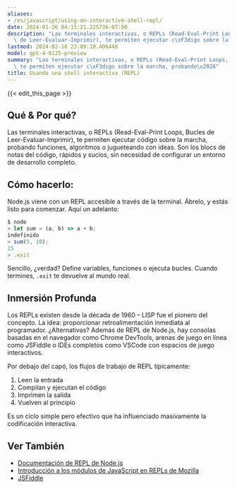 ```yaml
---
aliases:
- /es/javascript/using-an-interactive-shell-repl/
date: 2024-01-26 04:15:21.225736-07:00
description: "Las terminales interactivas, o REPLs (Read-Eval-Print Loops, Bucles\
  \ de Leer-Evaluar-Imprimir), te permiten ejecutar c\xF3digo sobre la marcha, probando\u2026"
lastmod: 2024-02-18 23:09:10.406440
model: gpt-4-0125-preview
summary: "Las terminales interactivas, o REPLs (Read-Eval-Print Loops, Bucles de Leer-Evaluar-Imprimir),\
  \ te permiten ejecutar c\xF3digo sobre la marcha, probando\u2026"
title: Usando una shell interactiva (REPL)
---
```


{{< edit_this_page >}}

## Qué & Por qué?
Las terminales interactivas, o REPLs (Read-Eval-Print Loops, Bucles de Leer-Evaluar-Imprimir), te permiten ejecutar código sobre la marcha, probando funciones, algoritmos o jugueteando con ideas. Son los blocs de notas del código, rápidos y sucios, sin necesidad de configurar un entorno de desarrollo completo.

## Cómo hacerlo:
Node.js viene con un REPL accesible a través de la terminal. Ábrelo, y estás listo para comenzar. Aquí un adelanto:

```javascript
$ node
> let sum = (a, b) => a + b;
indefinido
> sum(5, 10);
15
> .exit
```

Sencillo, ¿verdad? Define variables, funciones o ejecuta bucles. Cuando termines, `.exit` te devuelve al mundo real.

## Inmersión Profunda
Los REPLs existen desde la década de 1960 – LISP fue el pionero del concepto. La idea: proporcionar retroalimentación inmediata al programador. ¿Alternativas? Además de REPL de Node.js, hay consolas basadas en el navegador como Chrome DevTools, arenas de juego en línea como JSFiddle o IDEs completos como VSCode con espacios de juego interactivos.

Por debajo del capó, los flujos de trabajo de REPL típicamente:
1. Leen la entrada
2. Compilan y ejecutan el código
3. Imprimen la salida
4. Vuelven al principio

Es un ciclo simple pero efectivo que ha influenciado masivamente la codificación interactiva.

## Ver También
- [Documentación de REPL de Node.js](https://nodejs.org/api/repl.html)
- [Introducción a los módulos de JavaScript en REPLs de Mozilla](https://developer.mozilla.org/en-US/docs/Web/JavaScript/Guide/Modules)
- [JSFiddle](https://jsfiddle.net/)
